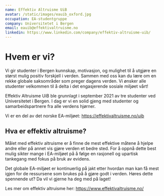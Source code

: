 ```yaml
---
name: Effektiv Altruisme UiB
avatar: /static/images/eauib_oxford.jpg
occupation: EA-studentgruppe
company: Universitetet i Bergen
email: eauib@effektivaltruisme.no
linkedin: https://www.linkedin.com/company/effektiv-altruisme-uib/
---
```


# Hvem er vi?

Vi gir studenter i Bergen kunnskap, motivasjon, og mulighet til å utgjøre en størst mulig positiv forskjell i verden. Sammen med oss kan du lære om en rekke globale saksområder som preger dagens verden. Vi ønsker alle studenter velkommen til å delta i det engasjerende sosiale miljøet vårt!

Effektiv Altruisme UiB ble grunnlagt i september 2021 av tre studenter ved Universitetet i Bergen. I dag er vi en solid gjeng med studenter og samarbeidspartnere fra alle verdens hjørner.

Vi er en del av det norske EA-miljøet: https://effektivaltruisme.no/uib

## Hva er effektiv altruisme?

Målet med effektiv altruisme er å finne de mest effektive måtene å hjelpe andre eller på annet vis gjøre verden et bedre sted. For å oppnå dette best mulig sikter mange i EA-miljøet på å følge en rasjonell og upartisk tankegang med fokus på bruk av evidens.

Det globale EA-miljøet er kontinuerlig på jakt etter hvordan man kan få mest igjen for de ressursene som brukes på å gjøre godt i verden. Høres dette spennende ut? Da vil vi gjerne ha deg med på laget!

Les mer om effektiv altruisme her: https://www.effektivaltruisme.no/

